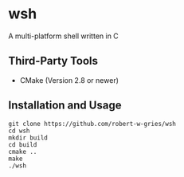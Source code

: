 # wsh
A multi-platform shell written in C

## Third-Party Tools
*  CMake (Version 2.8 or newer)

## Installation and Usage
```
git clone https://github.com/robert-w-gries/wsh
cd wsh
mkdir build
cd build
cmake ..
make
./wsh
```
